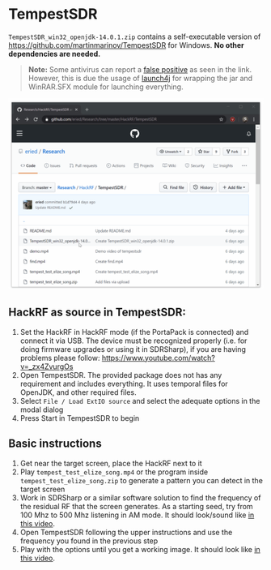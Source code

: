 # TempestSDR

`TempestSDR_win32_openjdk-14.0.1.zip` contains a self-executable version of https://github.com/martinmarinov/TempestSDR for Windows. **No other dependencies are needed.**

> **Note:** Some antivirus can report a [false positive](https://www.virustotal.com/gui/file/d983534737266fb46c84bb3a9e61e99b7122beacd0677e7edf4e74e0552165bf/detection) as seen in the link. However, this is due the usage of [launch4j](http://launch4j.sourceforge.net/) for wrapping the jar and WinRAR.SFX module for launching everything.

<img src="tempestSDR.gif" width="600">

## HackRF as source in TempestSDR:
1. Set the HackRF in HackRF mode (if the PortaPack is connected) and connect it via USB. The device must be recognized properly (i.e. for doing firmware upgrades or using it in SDRSharp), if you are having problems please follow: https://www.youtube.com/watch?v=_zx4ZvurgOs
2. Open TempestSDR. The provided package does not has any requirement and includes everything. It uses temporal files for OpenJDK, and other required files.
3. Select `File / Load ExtIO source` and select the adequate options in the modal dialog
4. Press Start in TempestSDR to begin

## Basic instructions

1. Get near the target screen, place the HackRF next to it
2. Play `tempest_test_elize_song.mp4` or the program inside `tempest_test_elize_song.zip` to generate a pattern you can detect in the target screen
3. Work in SDRSharp or a similar software solution to find the frequency of the residual RF that the screen generates. As a starting seed, try from 100 Mhz to 500 Mhz listening in AM mode. It should look/sound like [in this video](find.mp4).
4. Open TempestSDR following the upper instructions and use the frequency you found in the previous step
5. Play with the options until you get a working image. It should look like [in this video](demo.mp4).

